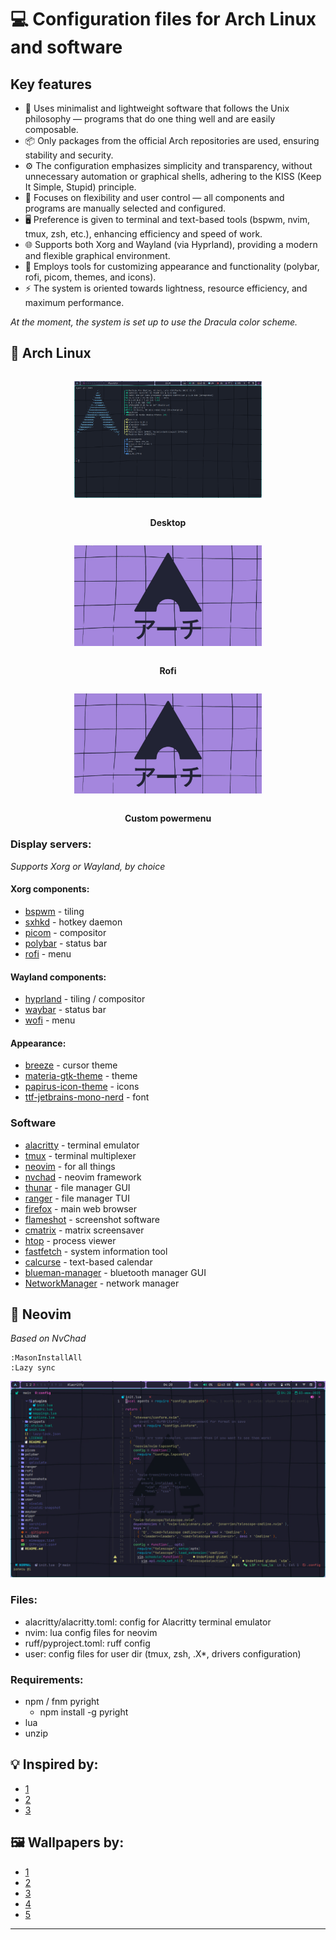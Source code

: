 # 💻 Configuration files for Arch Linux and software

## Key features

- 🧩 Uses minimalist and lightweight software that follows the Unix philosophy — programs that do one thing well and are easily composable.
- 📦 Only packages from the official Arch repositories are used, ensuring stability and security.
- ⚙️ The configuration emphasizes simplicity and transparency, without unnecessary automation or graphical shells, adhering to the KISS (Keep It Simple, Stupid) principle.
- 🔧 Focuses on flexibility and user control — all components and programs are manually selected and configured.
- 🖥️ Preference is given to terminal and text-based tools (bspwm, nvim, tmux, zsh, etc.), enhancing efficiency and speed of work.
- 🌐 Supports both Xorg and Wayland (via Hyprland), providing a modern and flexible graphical environment.
- 🎨 Employs tools for customizing appearance and functionality (polybar, rofi, picom, themes, and icons).
- ⚡ The system is oriented towards lightness, resource efficiency, and maximum performance.

_At the moment, the system is set up to use the Dracula color scheme._


## 🐧 Arch Linux

<div style="text-align: center;">

  <figure style="display: inline-block; text-align: center; margin: 1em;">
    <img src="screenshots/arch_bspwm.png" alt="arch bspwm" style="max-width: 300px;">
  </figure>
  <p align="center"><strong>Desktop</strong></p>

  <figure style="display: inline-block; text-align: center; margin: 1em;">
    <img src="screenshots/rofi_drun.gif" alt="Rofi" style="max-width: 300px;">
  </figure>
  <p align="center"><strong>Rofi</strong></p>

  <figure style="display: inline-block; text-align: center; margin: 1em;">
    <img src="screenshots/rofi_powermenu.gif" alt="Custom powermenu" style="max-width: 300px;">
  </figure>
  <p align="center"><strong>Custom powermenu</strong></p>

</div>

### Display servers:

_Supports Xorg or Wayland, by choice_

#### Xorg components:
- [bspwm](https://github.com/baskerville/bspwm) - tiling
- [sxhkd](https://github.com/baskerville/sxhkd) - hotkey daemon
- [picom](https://github.com/yshui/picom) - compositor
- [polybar](https://github.com/polybar/polybar) - status bar
- [rofi](https://github.com/davatorium/rofi) - menu

#### Wayland components:
- [hyprland](https://github.com/hyprwm/Hyprland) - tiling / compositor
- [waybar](https://github.com/Alexays/Waybar) - status bar
- [wofi](https://man.archlinux.org/man/wofi.1.en) - menu

#### Appearance:
- [breeze](https://archlinux.org/packages/extra/x86_64/breeze/) - cursor theme
- [materia-gtk-theme](https://archlinux.org/packages/extra/any/materia-gtk-theme/) - theme
- [papirus-icon-theme](https://github.com/PapirusDevelopmentTeam/papirus-icon-theme) - icons
- [ttf-jetbrains-mono-nerd](https://archlinux.org/packages/extra/any/ttf-jetbrains-mono-nerd/) - font

### Software
- [alacritty](https://github.com/alacritty/alacritty) - terminal emulator
- [tmux](https://github.com/tmux/tmux) - terminal multiplexer
- [neovim](https://github.com/neovim/neovim) - for all things
- [nvchad](https://github.com/NvChad/NvChad) - neovim framework
- [thunar](https://gitlab.xfce.org/xfce/thunar) - file manager GUI
- [ranger](https://github.com/ranger/ranger) - file manager TUI
- [firefox](https://www.mozilla.org/ru/firefox/new/) - main web browser
- [flameshot](https://github.com/flameshot-org/flameshot) - screenshot software
- [cmatrix](https://github.com/abishekvashok/cmatrix) - matrix screensaver
- [htop](https://github.com/htop-dev/htop) - process viewer
- [fastfetch](https://github.com/fastfetch-cli/fastfetch) - system information tool
- [calcurse](https://github.com/lfos/calcurse) - text-based calendar
- [blueman-manager](https://github.com/blueman-project/blueman) - bluetooth manager GUI
- [NetworkManager](https://networkmanager.dev/) - network manager

## 📝 Neovim

_Based on NvChad_

```Shell
:MasonInstallAll
:Lazy sync
```

<p align="center">
    <img src="screenshots/nvim.png">
</p>

### Files:
- alacritty/alacritty.toml: config for Alacritty terminal emulator
- nvim: lua config files for neovim
- ruff/pyproject.toml: ruff config
- user: config files for user dir (tmux, zsh, .X*, drivers configuration)

### Requirements:
- npm / fnm pyright
    * npm install -g pyright
- lua
- unzip

## 💡 Inspired by:
- [1](https://github.com/gh0stzk/dotfiles)
- [2](https://github.com/Zproger/bspwm-dotfiles)
- [3](https://github.com/raexera/tokyo)

## 🖼 Wallpapers by:
- [1](https://github.com/gh0stzk/dotfiles)
- [2](https://github.com/connorslade/ArchPapers)
- [3](https://github.com/LagrangianLad/arch-minimal-wallpapers)
- [4](https://github.com/archcraft-os/archcraft-wallpapers)
- [5](https://github.com/raexera/tokyo)

---
